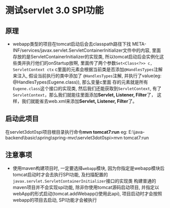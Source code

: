 # 测试servlet 3.0 SPI功能

## 原理

* webapp类型的项目在tomcat启动后会去classpath路径下找
  META-INF/services/javax.servlet.ServletContainerInitializer文件中的内容,
  里面存放的是ServletContainerInitializer的实现类, 所以tomcat启动后会实例化这
  些类并执行他们的onStartup放啊, 里面传了两个参数`Set<Class<?>> c, ServletContext ctx`
  c里面的元素会根据当前类是否添加`@HandlesTypes`注解来注入, 假设当前执行的类中添加了
  `@HandlesTypes`注解, 并执行了value(eg: @HandlesTypes(Eugene.class)), 那么变量c里面
  存的元素就是所有`Eugene.class`这个接口的实现类, 然后我们还能获取到`ServletContext`,
  有了`ServletContext`，那么我们就能往里面添加**Servlet, Listener, Filter**了，
  这样，我们就能省去web.xml来添加**Servlet, Listener, Filter**了。

## 启动此项目
  在servlet3dot0spi项目根目录执行命令**mvn tomcat7:run**
  eg: E:\java-backend\basic\spring\spring-mvc\servlet3dot0spi>mvn tomcat7:run

## 注意事项

* 使用maven构建项目时, 一定要选择`webapp`模块, 因为你指定是webapp模块后
  tomcat启动时才会去执行SPI功能, 及扫描配置的`javax.servlet.ServletContainerInitializer`接口的实现类
  构建普通的maven项目并不会实现spi功能, 除非你使用tomcat源码启动项目, 并指定以webApp的形式启动(tomcat.addWebapp()使用此api),
  项目启动时才会按照webapp的项目去启动, SPI功能才会被执行